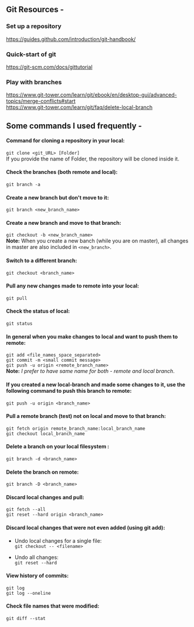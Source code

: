 ## Git Resources -

### Set up a repository

https://guides.github.com/introduction/git-handbook/

### Quick-start of git

https://git-scm.com/docs/gittutorial

### Play with branches

https://www.git-tower.com/learn/git/ebook/en/desktop-gui/advanced-topics/merge-conflicts#start \
https://www.git-tower.com/learn/git/faq/delete-local-branch

## Some commands I used frequently -

#### Command for cloning a repository in your local:
`git clone <git_URL> [Folder]` \
If you provide the name of Folder, the repository will be cloned inside it.

#### Check the branches (both remote and local):
`git branch -a`

#### Create a new branch but don't move to it:
`git branch <new_branch_name>`

#### Create a new branch and move to that branch:
`git checkout -b <new_branch_name>` \
**Note:** When you create a new banch (while you are on master), all changes in master are also included in `<new_branch>`.

#### Switch to a different branch:
`git checkout <branch_name>`

#### Pull any new changes made to remote into your local:
`git pull`

#### Check the status of local:
`git status`

#### In general when you make changes to local and want to push them to remote:
`git add <file_names_space_separated>` \
`git commit -m <small commit message>` \
`git push -u origin <remote_branch_name>` \
**Note:** *I prefer to have same name for both - remote and local branch*.

#### If you created a new local-branch and made some changes to it, use the following command to push this branch to remote:
`git push -u origin <branch_name>`

#### Pull a remote branch (test) not on local and move to that branch:
`git fetch origin remote_branch_name:local_branch_name` \
`git checkout local_branch_name`

#### Delete a branch on your local filesystem :
`git branch -d <branch_name>`

#### Delete the branch on remote:
`git branch -D <branch_name>`

#### Discard local changes and pull:
`git fetch --all` \
`git reset --hard origin <branch_name>`

#### Discard local changes that were not even added (using git add):
- Undo local changes for a single file: \
`git checkout -- <filename>`

- Undo all changes: \
`git reset --hard`

#### View history of commits:
`git log` \
`git log --oneline`

#### Check file names that were modified:
`git diff --stat`
